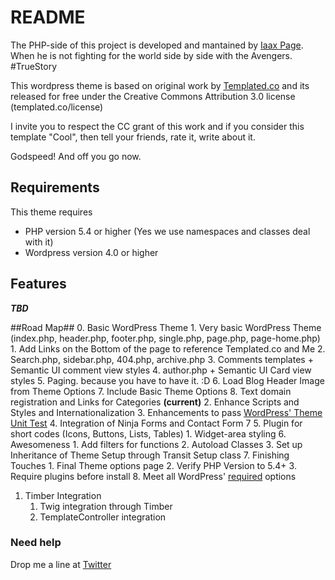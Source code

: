 # README #

The PHP-side of this project is developed and mantained by [Iaax Page](http://iaaxpage.com). When he is not fighting for the world side by side with the Avengers. #TrueStory
 
This wordpress theme is based on original work by [Templated.co](http://templated.co) and its released for free under the Creative Commons Attribution 3.0 license (templated.co/license)

I invite you to respect the CC grant of this work and if you consider this template "Cool", then tell your friends, rate it, write about it. 

Godspeed! And off you go now. 

## Requirements ##
This theme requires
* PHP version 5.4 or higher (Yes we use namespaces and classes deal with it)
* Wordpress version 4.0 or higher

## Features ##
***TBD***

##Road Map##
0. Basic WordPress Theme 
    1. Very basic WordPress Theme (index.php, header.php, footer.php, single.php, page.php, page-home.php) 
        1. Add Links on the Bottom of the page to reference Templated.co and Me
        2. Search.php, sidebar.php, 404.php, archive.php 
        3. Comments templates + Semantic UI comment view styles
        4. author.php + Semantic UI Card view styles
        5. Paging. because you have to have it. :D 
        6. Load Blog Header Image from Theme Options
        7. Include Basic Theme Options 
        8. Text domain registration and Links for Categories **(current)**
    2. Enhance Scripts and Styles and Internationalization
    3. Enhancements to pass [WordPress' Theme Unit Test](https://codex.wordpress.org/Theme_Unit_Test)
    4. Integration of Ninja Forms and Contact Form 7
    5. Plugin for short codes (Icons, Buttons, Lists, Tables)
        1. Widget-area styling
    6. Awesomeness
        1. Add filters for functions
        2. Autoload Classes
        3. Set up Inheritance of Theme Setup through Transit Setup class
    7. Finishing Touches
        1. Final Theme options page
        2. Verify PHP Version to 5.4+
        3. Require plugins before install
    8. Meet all WordPress' [required](https://make.wordpress.org/themes/handbook/review/required/) options
1. Timber Integration
    1. Twig integration through Timber
    2. TemplateController integration


### Need help ###
Drop me a line at [Twitter](https://twitter.com/iaaxpage)
